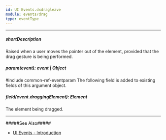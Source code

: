 ```yaml
---
id: UI Events.dxdragleave
module: events/drag
type: eventType
---
```

---
##### shortDescription
Raised when a user moves the pointer out of the element, provided that the drag gesture is being performed.

##### param(event): event | Object
#include common-ref-eventparam The following field is added to existing fields of this argument object.

##### field(event.draggingElement): Element
The element being dragged.

---
#####See Also#####
- [UI Events - Introduction](/api-reference/10%20UI%20Components/UI%20Events '/Documentation/ApiReference/UI_Components/UI_Events/')